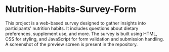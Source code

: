 # Nutrition-Habits-Survey-Form
This project is a web-based survey designed to gather insights into participants' nutrition habits. It includes questions about dietary preferences, supplement use, and more. The survey is built using HTML, CSS for styling, and JavaScript for form validation and submission handling. A screenshot of the preview screen is present in the repository.
